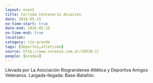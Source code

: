 ```yaml
---
layout: event 
title: Corrida Centenario Aviación
date: 2016-05-15
no-time-start: true
date-end: 2016-05-15
no-time-end: true
location: 
category: rio-grande
tags: [deportes,atletismo]
source: http://www.surenio.com.ar/29530-2/
people: [aradav]
---
```


Llevada por La Asociación Riograndense Atlética y Deportiva Amigos Veteranos. Largada-llegada: Base-Batallón.
